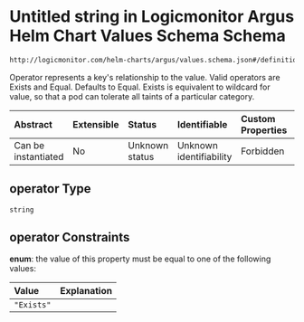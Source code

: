 # Untitled string in Logicmonitor Argus Helm Chart Values Schema Schema

```txt
http://logicmonitor.com/helm-charts/argus/values.schema.json#/definitions/toleration/oneOf/0/properties/operator
```

Operator represents a key's relationship to the value. Valid operators are Exists and Equal. Defaults to Equal. Exists is equivalent to wildcard for value, so that a pod can tolerate all taints of a particular category.

| Abstract            | Extensible | Status         | Identifiable            | Custom Properties | Additional Properties | Access Restrictions | Defined In                                                        |
| :------------------ | :--------- | :------------- | :---------------------- | :---------------- | :-------------------- | :------------------ | :---------------------------------------------------------------- |
| Can be instantiated | No         | Unknown status | Unknown identifiability | Forbidden         | Allowed               | none                | [values.schema.json\*](values.schema.json "open original schema") |

## operator Type

`string`

## operator Constraints

**enum**: the value of this property must be equal to one of the following values:

| Value      | Explanation |
| :--------- | :---------- |
| `"Exists"` |             |
